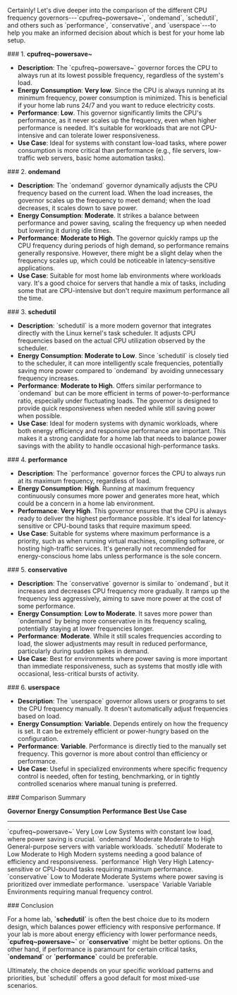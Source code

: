 Certainly! Let\'s dive deeper into the comparison of the different CPU
frequency governors---\`cpufreq~powersave~\`, \`ondemand\`,
\`schedutil\`, and others such as \`performance\`, \`conservative\`, and
\`userspace\`---to help you make an informed decision about which is
best for your home lab setup.

\### 1. ****cpufreq~powersave~****

-   ****Description****: The \`cpufreq~powersave~\` governor forces the
    CPU to always run at its lowest possible frequency, regardless of
    the system\'s load.
-   ****Energy Consumption****: ****Very low****. Since the CPU is
    always running at its minimum frequency, power consumption is
    minimized. This is beneficial if your home lab runs 24/7 and you
    want to reduce electricity costs.
-   ****Performance****: ****Low****. This governor significantly limits
    the CPU's performance, as it never scales up the frequency, even
    when higher performance is needed. It's suitable for workloads that
    are not CPU-intensive and can tolerate lower responsiveness.
-   ****Use Case****: Ideal for systems with constant low-load tasks,
    where power consumption is more critical than performance (e.g.,
    file servers, low-traffic web servers, basic home automation tasks).

\### 2. ****ondemand****

-   ****Description****: The \`ondemand\` governor dynamically adjusts
    the CPU frequency based on the current load. When the load
    increases, the governor scales up the frequency to meet demand; when
    the load decreases, it scales down to save power.
-   ****Energy Consumption****: ****Moderate****. It strikes a balance
    between performance and power saving, scaling the frequency up when
    needed but lowering it during idle times.
-   ****Performance****: ****Moderate to High****. The governor quickly
    ramps up the CPU frequency during periods of high demand, so
    performance remains generally responsive. However, there might be a
    slight delay when the frequency scales up, which could be noticeable
    in latency-sensitive applications.
-   ****Use Case****: Suitable for most home lab environments where
    workloads vary. It's a good choice for servers that handle a mix of
    tasks, including some that are CPU-intensive but don't require
    maximum performance all the time.

\### 3. ****schedutil****

-   ****Description****: \`schedutil\` is a more modern governor that
    integrates directly with the Linux kernel\'s task scheduler. It
    adjusts CPU frequencies based on the actual CPU utilization observed
    by the scheduler.
-   ****Energy Consumption****: ****Moderate to Low****. Since
    \`schedutil\` is closely tied to the scheduler, it can more
    intelligently scale frequencies, potentially saving more power
    compared to \`ondemand\` by avoiding unnecessary frequency
    increases.
-   ****Performance****: ****Moderate to High****. Offers similar
    performance to \`ondemand\` but can be more efficient in terms of
    power-to-performance ratio, especially under fluctuating loads. The
    governor is designed to provide quick responsiveness when needed
    while still saving power when possible.
-   ****Use Case****: Ideal for modern systems with dynamic workloads,
    where both energy efficiency and responsive performance are
    important. This makes it a strong candidate for a home lab that
    needs to balance power savings with the ability to handle occasional
    high-performance tasks.

\### 4. ****performance****

-   ****Description****: The \`performance\` governor forces the CPU to
    always run at its maximum frequency, regardless of load.
-   ****Energy Consumption****: ****High****. Running at maximum
    frequency continuously consumes more power and generates more heat,
    which could be a concern in a home lab environment.
-   ****Performance****: ****Very High****. This governor ensures that
    the CPU is always ready to deliver the highest performance possible.
    It's ideal for latency-sensitive or CPU-bound tasks that require
    maximum speed.
-   ****Use Case****: Suitable for systems where maximum performance is
    a priority, such as when running virtual machines, compiling
    software, or hosting high-traffic services. It's generally not
    recommended for energy-conscious home labs unless performance is the
    sole concern.

\### 5. ****conservative****

-   ****Description****: The \`conservative\` governor is similar to
    \`ondemand\`, but it increases and decreases CPU frequency more
    gradually. It ramps up the frequency less aggressively, aiming to
    save more power at the cost of some performance.
-   ****Energy Consumption****: ****Low to Moderate****. It saves more
    power than \`ondemand\` by being more conservative in its frequency
    scaling, potentially staying at lower frequencies longer.
-   ****Performance****: ****Moderate****. While it still scales
    frequencies according to load, the slower adjustments may result in
    reduced performance, particularly during sudden spikes in demand.
-   ****Use Case****: Best for environments where power saving is more
    important than immediate responsiveness, such as systems that mostly
    idle with occasional, less-critical bursts of activity.

\### 6. ****userspace****

-   ****Description****: The \`userspace\` governor allows users or
    programs to set the CPU frequency manually. It doesn't automatically
    adjust frequencies based on load.
-   ****Energy Consumption****: ****Variable****. Depends entirely on
    how the frequency is set. It can be extremely efficient or
    power-hungry based on the configuration.
-   ****Performance****: ****Variable****. Performance is directly tied
    to the manually set frequency. This governor is more about control
    than efficiency or performance.
-   ****Use Case****: Useful in specialized environments where specific
    frequency control is needed, often for testing, benchmarking, or in
    tightly controlled scenarios where manual tuning is preferred.

\### Comparison Summary

  ****Governor****         ****Energy Consumption****   ****Performance****   ****Best Use Case****
  ------------------------ ---------------------------- --------------------- -------------------------------------------------------------------------
  \`cpufreq~powersave~\`   Very Low                     Low                   Systems with constant low load, where power saving is crucial.
  \`ondemand\`             Moderate                     Moderate to High      General-purpose servers with variable workloads.
  \`schedutil\`            Moderate to Low              Moderate to High      Modern systems needing a good balance of efficiency and responsiveness.
  \`performance\`          High                         Very High             Latency-sensitive or CPU-bound tasks requiring maximum performance.
  \`conservative\`         Low to Moderate              Moderate              Systems where power saving is prioritized over immediate performance.
  \`userspace\`            Variable                     Variable              Environments requiring manual frequency control.

\### Conclusion

For a home lab, ****\`schedutil\`**** is often the best choice due to
its modern design, which balances power efficiency with responsive
performance. If your lab is more about energy efficiency with lower
performance needs, ****\`cpufreq~powersave~\`**** or
****\`conservative\`**** might be better options. On the other hand, if
performance is paramount for certain critical tasks,
****\`ondemand\`**** or ****\`performance\`**** could be preferable.

Ultimately, the choice depends on your specific workload patterns and
priorities, but \`schedutil\` offers a good default for most mixed-use
scenarios.
